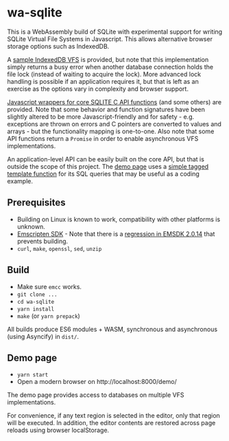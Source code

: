 # wa-sqlite
This is a WebAssembly build of SQLite with experimental support for writing SQLite Virtual File Systems in Javascript. This allows alternative browser storage options such as IndexedDB.

A [sample IndexedDB VFS](https://github.com/rhashimoto/wa-sqlite/blob/master/src/examples/IndexedDbVFS.js) is provided, but note that this implementation simply returns a busy error when another database connection holds the file lock (instead of waiting to acquire the lock). More advanced lock handling is possible if an application requires it, but that is left as an exercise as the options vary in complexity and browser support.

[Javascript wrappers for core SQLITE C API functions](https://github.com/rhashimoto/wa-sqlite/blob/master/src/sqlite-api.js) (and some others) are provided. Note that some behavior and function signatures have been slightly altered to be more Javascript-friendly and for safety - e.g. exceptions are thrown on errors and C pointers are converted to values and arrays - but the functionality mapping is one-to-one. Also note that some API functions return a `Promise` in order to enable asynchronous VFS implementations.

An application-level API can be easily built on the core API, but that is outside the scope of this project. The [demo page](https://github.com/rhashimoto/wa-sqlite/tree/master/demo) uses a [simple tagged template function](https://github.com/rhashimoto/wa-sqlite/blob/master/src/examples/tag.js) for its SQL queries that may be useful as a coding example.

## Prerequisites
* Building on Linux is known to work, compatibility with other platforms is unknown.
* [Emscripten SDK](https://emscripten.org/docs/getting_started/downloads.html) - Note that there is a [regression in EMSDK 2.0.14](https://github.com/emscripten-core/emscripten/issues/13858) that prevents building.
* `curl`, `make`, `openssl`, `sed`, `unzip`

## Build
* Make sure `emcc` works.
* `git clone ...`
* `cd wa-sqlite`
* `yarn install`
* `make` (or `yarn prepack`)

All builds produce ES6 modules + WASM, synchronous and asynchronous (using Asyncify) in `dist/`.

## Demo page
* `yarn start`
* Open a modern browser on http://localhost:8000/demo/

The demo page provides access to databases on multiple VFS implementations.

For convenience, if any text region is selected in the editor, only that region will be executed. In addition, the editor contents are restored across page reloads using browser localStorage.
